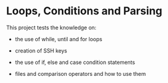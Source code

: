 # Loops, Conditions and Parsing

This project tests the knowledge on:

* the use of while, until and for loops

* creation of SSH keys

* the use of if, else and case condition statements

* files and comparison operators and how to use them